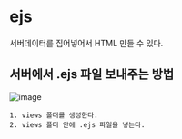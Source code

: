 # ejs

서버데이터를 집어넣어서 HTML 만들 수 있다.

## 서버에서 .ejs 파일 보내주는 방법

![image](https://user-images.githubusercontent.com/70733630/203602784-155c7ac4-00ae-41bd-b682-3fc7cf4a958f.png)

```
1. views 폴더를 생성한다.
2. views 폴더 안에 .ejs 파일을 넣는다.
```
